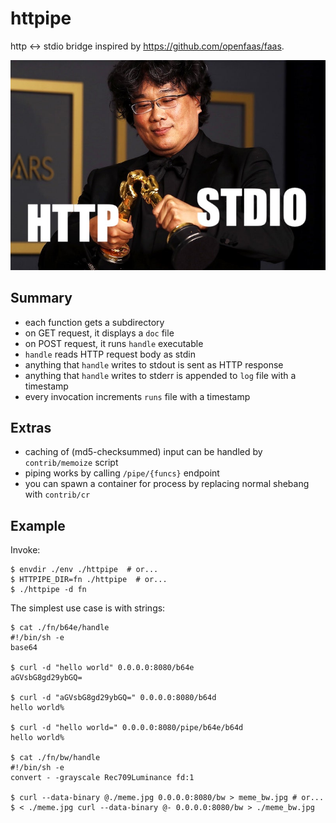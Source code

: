 httpipe
=======
http <-> stdio bridge inspired by <https://github.com/openfaas/faas>.

![meme kiss http stdio](./meme.jpg)

Summary
-------
- each function gets a subdirectory
- on GET request, it displays a `doc` file
- on POST request, it runs `handle` executable
- `handle` reads HTTP request body as stdin
- anything that `handle` writes to stdout is sent as HTTP response
- anything that `handle` writes to stderr is appended to `log` file with a timestamp
- every invocation increments `runs` file with a timestamp

Extras
------
- caching of (md5-checksummed) input can be handled by `contrib/memoize` script
- piping works by calling `/pipe/{funcs}` endpoint
- you can spawn a container for process by replacing normal shebang with `contrib/cr`

Example
-------
Invoke:

    $ envdir ./env ./httpipe  # or...
    $ HTTPIPE_DIR=fn ./httpipe  # or...
    $ ./httpipe -d fn

The simplest use case is with strings:

    $ cat ./fn/b64e/handle
    #!/bin/sh -e
	base64

	$ curl -d "hello world" 0.0.0.0:8080/b64e
	aGVsbG8gd29ybGQ=

	$ curl -d "aGVsbG8gd29ybGQ=" 0.0.0.0:8080/b64d
	hello world%

	$ curl -d "hello world=" 0.0.0.0:8080/pipe/b64e/b64d
	hello world%

    $ cat ./fn/bw/handle
    #!/bin/sh -e
    convert - -grayscale Rec709Luminance fd:1

    $ curl --data-binary @./meme.jpg 0.0.0.0:8080/bw > meme_bw.jpg # or...
    $ < ./meme.jpg curl --data-binary @- 0.0.0.0:8080/bw > ./meme_bw.jpg

